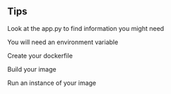 ## Tips 

Look at the app.py to find information you might need 

You will need an environment variable

Create your dockerfile

Build your image 

Run an instance of your image 
